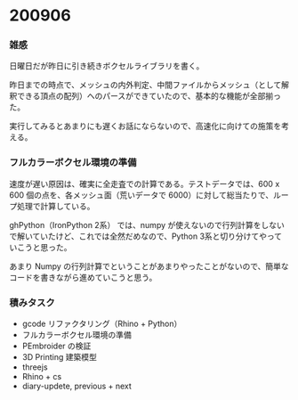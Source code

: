 # 200906  

### 雑感  

日曜日だが昨日に引き続きボクセルライブラリを書く。  

昨日までの時点で、メッシュの内外判定、中間ファイルからメッシュ（として解釈できる頂点の配列）へのパースができていたので、基本的な機能が全部揃った。  

実行してみるとあまりにも遅くお話にならないので、高速化に向けての施策を考える。  

### フルカラーボクセル環境の準備  

速度が遅い原因は、確実に全走査での計算である。テストデータでは、600 x 600 個の点を、各メッシュ面（荒いデータで 6000）に対して総当たりで、ループ処理で計算している。  

ghPython（IronPython 2系） では、numpy が使えないので行列計算をしないで解いていたけど、これでは全然だめなので、Python 3系と切り分けてやっていこうと思った。  

あまり Numpy の行列計算でということがあまりやったことがないので、簡単なコードを書きながら進めていこうと思う。  

### 積みタスク  

- gcode リファクタリング（Rhino + Python）  
- フルカラーボクセル環境の準備  
- PEmbroider の検証  
- 3D Printing 建築模型  
- threejs  
- Rhino + cs  
- diary-updete, previous + next  